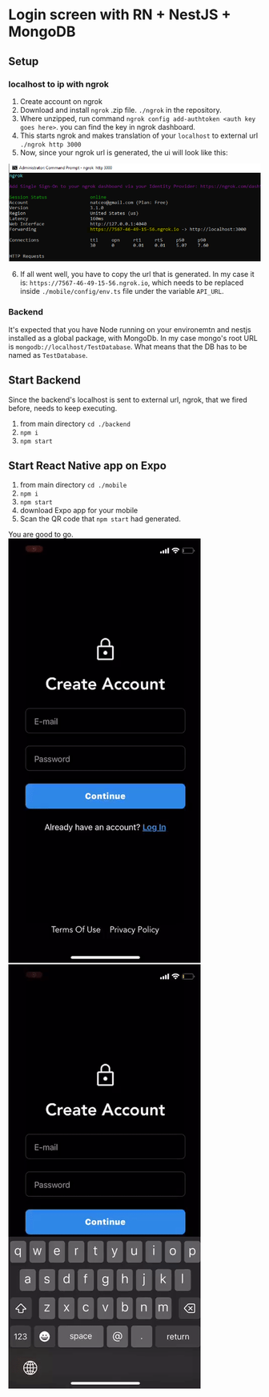 # Login screen with RN + NestJS + MongoDB

## Setup

### localhost to ip with ngrok

1. Create account on ngrok
2. Download and install `ngrok` .zip file. `./ngrok` in the repository.
3. Where unzipped, run command `ngrok config add-authtoken <auth key goes here>`. you can find the key in ngrok dashboard.
4. This starts ngrok and makes translation of your `localhost` to external url `./ngrok http 3000`
5. Now, since your ngrok url is generated, the ui will look like this:

![ngrok screenshot](./Captureapp.png)

6. If all went well, you have to copy the url that is generated. In my case it is: `https://7567-46-49-15-56.ngrok.io`, which needs to be replaced inside `./mobile/config/env.ts` file under the variable `API_URL`.

### Backend

It's expected that you have Node running on your environemtn and nestjs installed as a global package, with MongoDb. In my case mongo's root URL is `mongodb://localhost/TestDatabase`. What means that the DB has to be named as `TestDatabase`.

## Start Backend

Since the backend's localhost is sent to external url, ngrok, that we fired before, needs to keep executing.

1. from main directory `cd ./backend`
2. `npm i`
3. `npm start`

## Start React Native app on Expo

1. from main directory `cd ./mobile`
2. `npm i`
3. `npm start`
4. download Expo app for your mobile
5. Scan the QR code that `npm start` had generated.

You are good to go.  
![app 1 screenshot](./recording1.gif)![app recording ](./recording2.gif)
